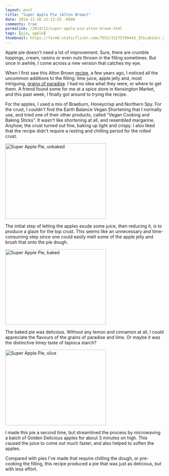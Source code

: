 ```yaml
---
layout: post
title: "Super Apple Pie (Alton Brown)"
date: 2014-11-26 22:13:25 -0500
comments: true
permalink: /2014/11/super-apple-pie-alton-brown.html
tags: [pie, apple]
thumbnail: https://farm8.staticflickr.com/7553/15275799443_351cab1dcc_q.jpg
---
```


Apple pie doesn't need a lot of improvement. Sure, there are crumble
toppings, cream, raisins or even nuts thrown in the filling sometimes.
But once in awhile, I come across a new version that catches my eye.

When I first saw this Alton Brown
[recipe](http://www.foodnetwork.com/recipes/alton-brown/super-apple-pie-recipe.html),
a few years ago, I noticed all the uncommon additions to the filling:
lime juice, apple jelly and, most intriguing, [grains of
paradise](http://www.seriouseats.com/2010/08/spice-hunting-grains-of-paradise-melegueta-pepper.html).
I had no idea what they were, or where to get them. A friend found
some for me at a spice store in Kensington Market, and this past
week, I finally got around to trying the recipe.

For the apples, I used a mix of Braeburn, Honeycrisp and Northern Spy.
For the crust, I couldn't find the Earth Balance Vegan
Shortening that I normally use, and tried one of their other products,
called “Vegan Cooking and Baking Sticks”. It wasn't like shortening
at all, and resembled margarine. Anyhow, the crust turned out fine,
baking up light and crispy. I also liked that the recipe didn't require 
a resting and chilling period for the rolled crust. 

<a href="https://www.flickr.com/photos/gnuf/15707938768" title="Super
Apple Pie, unbaked by Eric Fung, on Flickr"><img
src="https://farm8.staticflickr.com/7514/15707938768_8cc925b0e3_n.jpg"
width="320" height="240" alt="Super Apple Pie, unbaked"></a>

The initial step of letting the apples exude some juice, then
reducing it, is to produce a glaze for the top crust. This seems
like an unnecessary and time-consuming step since one could easily
melt some of the apple jelly and brush that onto the pie dough.

<a href="https://www.flickr.com/photos/gnuf/15273172774" title="Super
Apple Pie, baked by Eric Fung, on Flickr"><img
src="https://farm8.staticflickr.com/7568/15273172774_aca1d38745_n.jpg"
width="320" height="240" alt="Super Apple Pie, baked"></a>

The baked pie was delicious. Without any lemon and cinnamon at all,
I could appreciate the flavours of the grains of paradise and
lime. Or maybe it was the distinctive limey taste of tapioca starch?

<a href="https://www.flickr.com/photos/gnuf/15275799443" title="Super
Apple Pie, slice by Eric Fung, on Flickr"><img
src="https://farm8.staticflickr.com/7553/15275799443_351cab1dcc_n.jpg"
width="320" height="240" alt="Super Apple Pie, slice"></a>

I made this pie a second time, but streamlined the process by
microwaving a batch of Golden Delicious apples for about 3 minutes
on high. This caused the juice to come out much faster, and also
helped to soften the apples. 

Compared with pies I've made that require chilling the dough, or
pre-cooking the filling, this recipe produced a pie that was just
as delicious, but with less effort.
